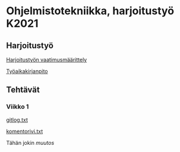 # Ohjelmistotekniikka, harjoitustyö K2021

## Harjoitustyö
[Harjoitustyön vaatimusmäärittely](https://github.com/yuzamonkey/ot-harjoitustyo/blob/main/dokumentaatio/vaatimusmaarittely.md)

[Työaikakirjanpito](https://github.com/yuzamonkey/ot-harjoitustyo/blob/main/dokumentaatio/tuntikirjanpito.md)

## Tehtävät
### Viikko 1
[gitlog.txt](https://github.com/yuzamonkey/ot-harjoitustyo/blob/main/laskarit/viikko1/gitlog.txt)

[komentorivi.txt](https://github.com/yuzamonkey/ot-harjoitustyo/blob/main/laskarit/viikko1/komentorivi.txt)

Tähän jokin _muutos_